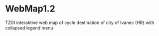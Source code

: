 # WebMap1.2
TZGI interaktive web map of cycle destination of city of Ivanec (HR) with collapsed legend menu
